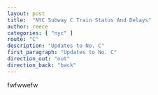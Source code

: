 ```yaml
---
layout: post
title:  "NYC Subway C Train Status And Delays"
author: reece
categories: [ "nyc" ]
route: "C"
description: "Updates to No. C"
first_paragraph: "Updates to No. C"
direction_out: "out"
direction_back: "back"
---
```


fwfwwefw
